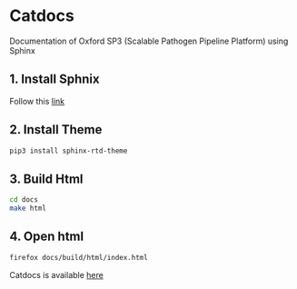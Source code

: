 # Catdocs

Documentation of Oxford SP3 (Scalable Pathogen Pipeline Platform) using Sphinx

## 1. Install Sphnix

Follow this [link](http://www.sphinx-doc.org/en/master/usage/installation.html)

## 2. Install Theme

```bash
pip3 install sphinx-rtd-theme
```

## 3. Build Html

```bash
cd docs
make html
```
## 4. Open html

```bash
firefox docs/build/html/index.html
```

Catdocs is available [here](https://sp3docs.mmmoxford.uk/)
